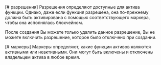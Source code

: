 [# разрешения] Разрешения определяют доступные для актива функции. Однако, даже если функция разрешена, она по-прежнему должна быть активирована с помощью соответствующего маркера, чтобы она исполнялась блокчейном.

После создания Вы можете только удалить данное разрешение, Вы не можете включить разрешение, которое было отключено при создании.

[# маркеры] Маркеры определяют, какие функции активов являются активными или неактивными. Они могут быть включены и отключены владельцем актива в любое время.